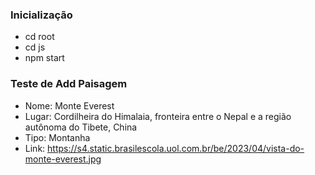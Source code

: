 ### Inicialização
* cd root
* cd js
* npm start

### Teste de Add Paisagem
* Nome: Monte Everest
* Lugar: Cordilheira do Himalaia, fronteira entre o Nepal e a região autônoma do Tibete, China
* Tipo: Montanha
* Link: https://s4.static.brasilescola.uol.com.br/be/2023/04/vista-do-monte-everest.jpg
